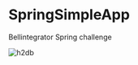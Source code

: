 # SpringSimpleApp
Bellintegrator Spring challenge

![h2db](https://pbs.twimg.com/media/Dt9cwjhW4AAvtYo.jpg "h2db")

